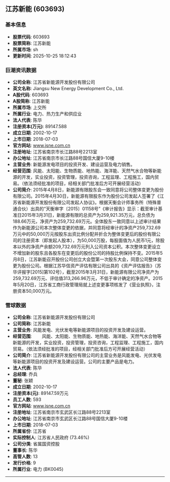 ## 江苏新能 (603693)

### 基本信息

- **股票代码**: 603693
- **股票简称**: 江苏新能
- **所属市场**: sh
- **更新时间**: 2025-10-25 18:12:43

### 巨潮资讯数据

- **公司全称**: 江苏省新能源开发股份有限公司
- **英文名称**: Jiangsu New Energy Development Co., Ltd.
- **A股代码**: 603693
- **A股简称**: 江苏新能
- **所属市场**: 上交所
- **所属行业**: 电力、热力生产和供应业
- **法人代表**: 陈华
- **注册资本(万元)**: 89147.588
- **成立日期**: 2002-10-17
- **上市日期**: 2018-07-03
- **官方网站**: www.jsne.com.cn
- **注册地址**: 江苏省南京市长江路88号2213室
- **办公地址**: 江苏省南京市长江路88号国信大厦9-10楼
- **主营业务**: 新能源发电项目的投资开发、建设运营及电力销售。
- **经营范围**: 风能、太阳能、生物质能、地热能、海洋能、天然气水合物等新能源的开发，实业投资，投资管理，投资咨询，工程监理、工程施工，国内贸易。（依法须经批准的项目，经相关部门批准后方可开展经营活动）
- **公司简介**: 2015年4月8日，新能源有限股东会一致同意将公司整体变更为股份有限公司。2015年4月30日，新能源有限股东作为股份公司发起人签署了《江苏省新能源开发股份有限公司发起人协议》。根据天衡会计师事务所（特殊普通合伙）出具的“天衡审字〔2015〕01158号”《审计报告》显示：截至审计基准日2015年3月31日，新能源有限的总资产为259,921.35万元，总负债为188.66万元，净资产为259,732.69万元。全体股东一致同意以上述审计结果作为新能源公司本次整体变更的依据，并同意将经审计的净资产259,732.69万元中的50,000万元按股东出资比例分配并折合为整体变更后的股份有限公司的注册资本（即发起人股本），为50,000万股，每股面值为人民币1元，除股本以外的净资产余额209,732.69万元列入公司资本公积。本次整体变更设立不增加新的股东且各股东在变更后的股份公司的持股比例保持不变。2015年5月8日，江苏新能召开股份公司创立大会暨第一次股东大会，同意公司整体变更为股份公司。根据江苏华信资产评估有限公司出具的《资产评估报告》（苏华评报字[2015]第102号），截至2015年3月31日，新能源有限公司净资产为259,732.69万元、评估值313,266.96万元，不低于审计确定的净资产。2015年5月20日，江苏省工商行政管理局就上述变更事项核发了《营业执照》，注册资本50,000万元。

### 雪球数据

- **公司全称**: 江苏省新能源开发股份有限公司
- **公司简称**: 江苏新能
- **主营业务**: 风能发电、光伏发电等新能源项目的投资开发及建设运营。
- **经营范围**: 　　风能、太阳能、生物质能、地热能、海洋能、天然气水合物等新能源的开发，实业投资，投资管理，投资咨询，工程监理、工程施工，国内贸易。（依法须经批准的项目，经相关部门批准后方可开展经营活动）
- **公司简介**: 江苏省新能源开发股份有限公司的主营业务是风能发电、光伏发电等新能源项目的投资开发及建设运营。公司的主要产品是电力。
- **法人代表**: 陈华
- **总经理**: 乔兵
- **董秘**: 张颖
- **成立日期**: 2002-10-17
- **注册资本(元)**: 89147.59万元
- **员工人数**: 593
- **官方网站**: www.jsne.com.cn
- **注册地址**: 江苏省南京市玄武区长江路88号2213室
- **办公地址**: 江苏省南京市玄武区长江路88号国信大厦9-10楼
- **上市日期**: 2018-07-03
- **所属省份**: 江苏省
- **实际控制人**: 江苏省人民政府 (73.46%)
- **公司分类**: 省属国资控股
- **董事长**: 陈华
- **高管人数**: 13
- **发行价格**: 9
- **所属行业**: 电力 (BK0045)

---